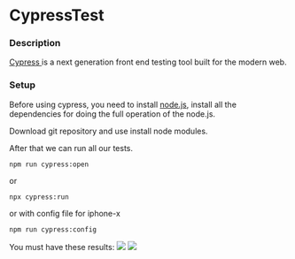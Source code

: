 # CypressTest
### Description
[Cypress ](https://www.cypress.io/) is a next generation front end testing tool built for the modern web. 

### Setup
Before using cypress, you need to install [node.js](https://nodejs.org/en/), install all the dependencies for doing the full operation of the node.js.

Download git repository and use install node modules.

After that we can run all our tests.
```console
npm run cypress:open 
```
or 
```console
npx cypress:run
```
or with config file for iphone-x
```console
npm run cypress:config
```
You must have these results:
![](https://diankavoy19.github.io/TestRail-Homework/picture/Sypress.png)
![](https://diankavoy19.github.io/TestRail-Homework/picture/Cypress1.png)